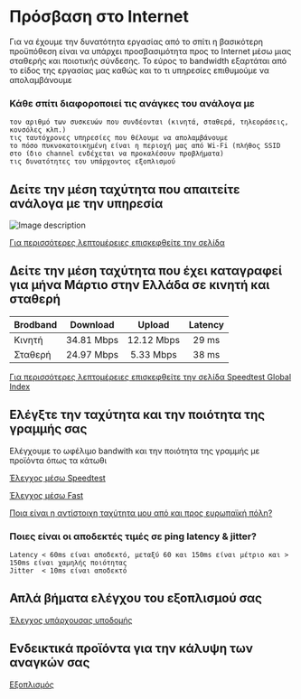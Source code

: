 # Πρόσβαση στο Internet
Για να έχουμε την δυνατότητα εργασίας από το σπίτι η βασικότερη προϋπόθεση είναι να υπάρχει προσβασιμότητα προς το Internet μέσω μιας σταθερής και ποιοτικής σύνδεσης.
Το εύρος το bandwidth εξαρτάται από το είδος της εργασίας μας καθώς και το τι υπηρεσίες επιθυμούμε να απολαμβάνουμε

### Κάθε σπίτι διαφοροποιεί τις ανάγκες του ανάλογα με 

    τον αριθμό των συσκευών που συνδέονται (κινητά, σταθερά, τηλεοράσεις, κονσόλες κλπ.)
    τις ταυτόχρονες υπηρεσίες που θέλουμε να απολαμβάνουμε
    το πόσο πυκνοκατοικημένη είναι η περιοχή μας από Wi-Fi (πλήθος SSID στο ίδιο channel ενδέχεται να προκαλέσουν προβλήματα)
    τις δυνατότητες του υπάρχοντος εξοπλισμού 

## Δείτε την μέση ταχύτητα που απαιτείτε ανάλογα με την υπηρεσία
![Image description](https://www.speedtest.net/insights/blog/content/images/2020/03/Bandwidth-spectrum.png)

[Για περισσότερες λεπτομέρειες επισκεφθείτε την σελίδα](https://www.speedtest.net/insights/blog/work-from-home-learn-remotely-setup/)

## Δείτε την μέση ταχύτητα που έχει καταγραφεί για μήνα Μάρτιο στην Ελλάδα σε κινητή και σταθερή

| Brodband      | Download   | Upload    | Latency  |
| ------------- |:----------:| :-------: | :-------:|
|  Κινητή       | 34.81 Mbps | 12.12 Mbps| 29 ms    |
|  Σταθερή      | 24.97 Mbps |  5.33 Mbps| 38 ms    |

[Για περισσότερες λεπτομέρειες επισκεφθείτε την σελίδα Speedtest Global Index](https://www.speedtest.net/global-index/greece#mobile)

## Ελέγξτε την ταχύτητα και την ποιότητα της γραμμής σας

Ελέγχουμε το ωφέλιμο bandwith και την ποιότητα της γραμμής με προϊόντα όπως τα κάτωθι

[Έλεγχος μέσω Speedtest](https://onlspdtst.speedtestcustom.com/)

[Έλεγχος μέσω Fast](https://fast.com/el/)

[Ποια είναι η αντίστοιχη ταχύτητα μου από και προς ευρωπαϊκή πόλη?](https://speed-hay01.cloudalize.com/)

### Ποιες είναι οι αποδεκτές τιμές σε ping latency & jitter?

    Latency < 60ms είναι αποδεκτό, μεταξύ 60 και 150ms είναι μέτριο και > 150ms είναι χαμηλής ποιότητας
    Jitter  < 10ms είναι αποδεκτό

## Απλά βήματα ελέγχου του εξοπλισμού σας

[Έλεγχος υπάρχουσας υποδομής](Internet_Troubleshoot.md)

## Ενδεικτικά προϊόντα για την κάλυψη των αναγκών σας

[Εξοπλισμός](Internet_Hardware.md) 
